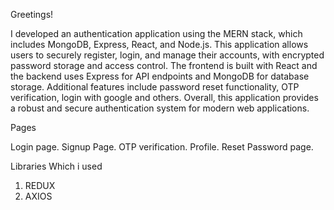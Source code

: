 Greetings! 

I developed an authentication application using the MERN stack, which includes MongoDB, Express, React, and Node.js. This application allows users to securely register, login, and manage their accounts, with encrypted password storage and access control. The frontend is built with React and the backend uses Express for API endpoints and MongoDB for database storage. Additional features include password reset functionality, OTP verification, login with google and others. Overall, this application provides a robust and secure authentication system for modern web applications.

Pages 

Login page.
Signup Page.
OTP verification.
Profile.
Reset Password page.


Libraries Which i used

1. REDUX
2. AXIOS
